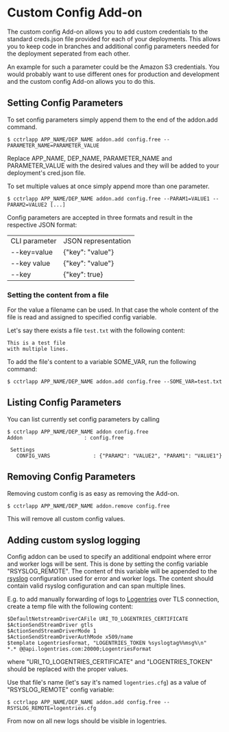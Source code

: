 # Custom Config Add-on

The custom config Add-on allows you to add custom credentials to the standard creds.json file provided for each of your deployments. This allows you to keep code in branches and additional config parameters needed for the deployment seperated from each other.

An example for such a parameter could be the Amazon S3 credentials. You would probably want to use different ones for production and development and the custom config Add-on allows you to do this.

## Setting Config Parameters

To set config parameters simply append them to the end of the addon.add command.

~~~
$ cctrlapp APP_NAME/DEP_NAME addon.add config.free --PARAMETER_NAME=PARAMETER_VALUE
~~~

Replace APP_NAME, DEP_NAME, PARAMETER_NAME and PARAMETER_VALUE with the desired values and they will be added to your deployment's cred.json file.

To set multiple values at once simply append more than one parameter.

~~~
$ cctrlapp APP_NAME/DEP_NAME addon.add config.free --PARAM1=VALUE1 --PARAM2=VALUE2 [...]
~~~

Config parameters are accepted in three formats and result in the respective JSON format:


<table>
<tbody>
    <tr>
        <td>CLI parameter</td>
        <td>JSON representation</td>
    </tr>
    <tr>
        <td>--key=value</td>
        <td>{"key": "value"}</td>
    </tr>
    <tr>
        <td>--key value</td>
        <td>{"key": "value"}</td>
    </tr>
    <tr>
        <td>--key</td>
        <td>{"key": true}</td>
    </tr>
</tbody>
</table>

### Setting the content from a file

For the value a filename can be used. In that case the whole content of the file
is read and assigned to specified config variable.

Let's say there exists a file `test.txt` with the following content:
~~~
This is a test file
with multiple lines.
~~~

To add the file's content to a variable SOME_VAR, run the following command:
~~~
$ cctrlapp APP_NAME/DEP_NAME addon.add config.free --SOME_VAR=test.txt
~~~


## Listing Config Parameters

You can list currently set config parameters by calling

~~~
$ cctrlapp APP_NAME/DEP_NAME addon config.free
Addon                    : config.free
   
 Settings
   CONFIG_VARS              : {"PARAM2": "VALUE2", "PARAM1": "VALUE1"}
~~~

## Removing Config Parameters

Removing custom config is as easy as removing the Add-on.

~~~
$ cctrlapp APP_NAME/DEP_NAME addon.remove config.free
~~~

This will remove all custom config values.

## Adding custom syslog logging

Config addon can be used to specify an additional endpoint where error and worker logs will be sent.
This is done by setting the config variable "RSYSLOG_REMOTE". The content of this variable will be appended to the [rsyslog](http://www.rsyslog.com/) configuration used for error and worker logs. The content should contain valid rsyslog configuration and can span multiple lines.

E.g. to add manually forwarding of logs to [Logentries](https://logentries.com/) over TLS connection, create a temp file with the following content:
~~~
$DefaultNetstreamDriverCAFile URI_TO_LOGENTRIES_CERTIFICATE
$ActionSendStreamDriver gtls
$ActionSendStreamDriverMode 1
$ActionSendStreamDriverAuthMode x509/name
$template LogentriesFormat, "LOGENTRIES_TOKEN %syslogtag%%msg%\n"
*.* @@api.logentries.com:20000;LogentriesFormat
~~~
where "URI_TO_LOGENTRIES_CERTIFICATE" and "LOGENTRIES_TOKEN" should be replaced with the proper values.

Use that file's name (let's say it's named `logentries.cfg`) as a value of "RSYSLOG_REMOTE" config variable:
~~~
$ cctrlapp APP_NAME/DEP_NAME addon.add config.free --RSYSLOG_REMOTE=logentries.cfg
~~~

From now on all new logs should be visible in logentries.
